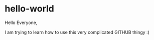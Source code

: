 # hello-world

Hello Everyone,

I am trying to learn how to use this very complicated GITHUB thingy :)
